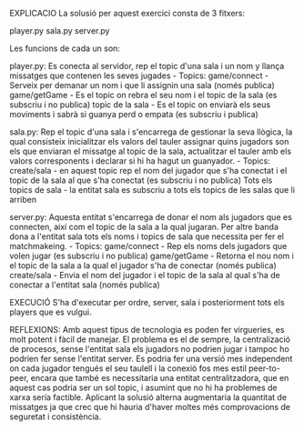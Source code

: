 EXPLICACIO
La solusió per aquest exercici consta de 3 fitxers:

player.py
sala.py
server.py

Les funcions de cada un son:

player.py: Es conecta al servidor, rep el topic d'una sala i un nom y llança missatges que contenen les seves jugades
    - Topics: game/connect - Serveix per demanar un nom i que li assignin una sala (només publica)
              game/getGame - Es el topic on rebra el seu nom i el topic de la sala (es subscriu i no publica)
              topic de la sala - Es el topic on enviarà els seus moviments i sabrà si guanya perd o empata (es subscriu i publica)


sala.py: Rep el topic d'una sala i s'encarrega de gestionar la seva llògica, la qual consisteix inicialitzar els valors del tauler
        assignar quins jugadors son els que enviaran el missatge al topic de la sala, actualitzar el tauler amb els valors corresponents i 
        declarar si hi ha hagut un guanyador.
    - Topics: create/sala - en aquest topic rep el nom del jugador que s'ha conectat i el topic de la sala al que s'ha conectat (es subscriu i no publica)
              Tots els topics de sala - la entitat sala es subscriu a tots els topics de les salas que li arriben

server.py: Aquesta entitat s'encarrega de donar el nom als jugadors que es connecten, així com el topic de la sala a la qual jugaran. Per altre
            banda dona a l'entitat sala tots els noms i topics de sala que necessita per fer el matchmakeing.
    - Topics: game/connect - Rep els noms dels jugadors que volen jugar (es subscriu i no publica)
              game/getGame - Retorna el nou nom i el topic de la sala a la qual el jugador s'ha de conectar (només publica)
              create/sala - Envia el nom del jugador i el topic de la sala al qual s'ha de conectar a l'entitat sala (només publica)

EXECUCIÓ
S'ha d'executar per ordre, server, sala i posteriorment tots els players que es vulgui.


REFLEXIONS:
Amb aquest tipus de tecnologia es poden fer virgueries, es molt potent i fàcil de manejar. El problema es el de sempre, la centralizació de procesos, sense l'entitat sala els jugadors no podrien jugar i tampoc ho podrien fer sense l'entitat server. Es podria fer una versió mes independent on cada jugador tengués el seu taulell i la conexió fos mes estil peer-to-peer, encara que també es necessitaria una entitat centralitzadora, que en aquest cas podria ser un sol topic, i asumint que no hi ha problemes de xarxa sería factible. 
Aplicant la solusió alterna augmentaria la quantitat de missatges ja que crec que hi hauria d'haver moltes més comprovacions de seguretat i consistència.